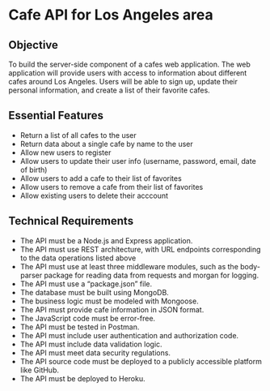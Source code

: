 # Cafe API for Los Angeles area

## Objective

To build the server-side component of a cafes web application. The web
application will provide users with access to information about different
cafes around Los Angeles. Users will be able to sign up, update their
personal information, and create a list of their favorite cafes.

## Essential Features

- Return a list of all cafes to the user
- Return data about a single cafe by name to the user
- Allow new users to register
- Allow users to update their user info (username, password, email, date of birth)
- Allow users to add a cafe to their list of favorites
- Allow users to remove a cafe from their list of favorites
- Allow existing users to delete their acccount

## Technical Requirements

- The API must be a Node.js and Express application.
- The API must use REST architecture, with URL endpoints corresponding to the data operations listed above
- The API must use at least three middleware modules, such as the body-parser package for reading data from requests and morgan for logging.
- The API must use a “package.json” file.
- The database must be built using MongoDB.
- The business logic must be modeled with Mongoose.
- The API must provide cafe information in JSON format.
- The JavaScript code must be error-free.
- The API must be tested in Postman.
- The API must include user authentication and authorization code.
- The API must include data validation logic.
- The API must meet data security regulations.
- The API source code must be deployed to a publicly accessible platform like GitHub.
- The API must be deployed to Heroku.
